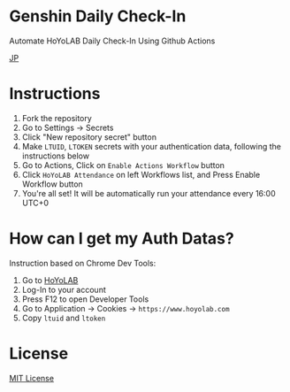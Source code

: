 # Genshin Daily Check-In

Automate HoYoLAB Daily Check-In Using Github Actions

[JP](README.md)

# Instructions

1. Fork the repository
2. Go to Settings -> Secrets
3. Click "New repository secret" button
4. Make `LTUID`, `LTOKEN` secrets with your authentication data, following the instructions below
5. Go to Actions, Click on `Enable Actions Workflow` button
6. Click `HoYoLAB Attendance` on left Workflows list, and Press Enable Workflow button
7. You're all set! It will be automatically run your attendance every 16:00 UTC+0

# How can I get my Auth Datas?

Instruction based on Chrome Dev Tools:

1. Go to [HoYoLAB](http://hoyolab.com)
2. Log-In to your account
3. Press F12 to open Developer Tools
4. Go to Application -> Cookies -> `https://www.hoyolab.com`
5. Copy `ltuid` and `ltoken`

# License

[MIT License](LICENSE)
